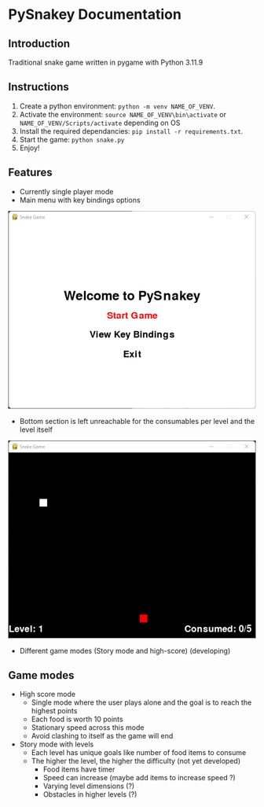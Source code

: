 # PySnakey Documentation

## Introduction
Traditional snake game written in pygame with Python 3.11.9

## Instructions
1) Create a python environment: `python -m venv NAME_OF_VENV`.
2) Activate the environment: `source NAME_OF_VENV\bin\activate` or `NAME_OF_VENV/Scripts/activate` depending on OS
3) Install the required dependancies: `pip install -r requirements.txt`.
4) Start the game: `python snake.py`
5) Enjoy!

## Features
- Currently single player mode
- Main menu with key bindings options

<img src="src/assets/images/main menu.png" alt="Main menu screenshot" width="600">

- Bottom section is left unreachable for the consumables per level and the level itself

<img src="src/assets/images/first level with bottom row info being unreachable.png" alt="First level with unreachable info row screenshot" width="600">


- Different game modes (Story mode and high-score) (developing)

## Game modes
- High score mode 
    * Single mode where the user plays alone and the goal is to reach the highest points
    * Each food is worth 10 points
    * Stationary speed across this mode
    * Avoid clashing to itself as the game will end
- Story mode with levels
    * Each level has unique goals like number of food items to consume
    * The higher the level, the higher the difficulty (not yet developed)
        * Food items have timer
        * Speed can increase (maybe add items to increase speed ?)
        * Varying level dimensions (?)
        * Obstacles in higher levels (?)
